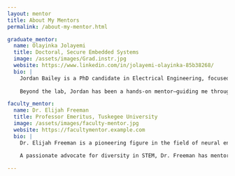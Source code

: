 ```yaml
---
layout: mentor
title: About My Mentors
permalink: /about-my-mentor.html

graduate_mentor:
  name: Olayinka Jolayemi
  title: Doctoral, Secure Embedded Systems
  image: /assets/images/Grad.instr.jpg
  website: https://www.linkedin.com/in/jolayemi-olayinka-85b38268/
  bio: |
    Jordan Bailey is a PhD candidate in Electrical Engineering, focused on energy-efficient neuromorphic computing. Her research explores how brain-inspired hardware can improve the performance and sustainability of edge AI systems and intelligent devices.
    
    Beyond the lab, Jordan has been a hands-on mentor—guiding me through research, publishing, and grad school preparation. Her support has been instrumental in helping me grow both technically and professionally, always encouraging thoughtful problem-solving and a deeper understanding of the field.

faculty_mentor:
  name: Dr. Elijah Freeman
  title: Professor Emeritus, Tuskegee University
  image: /assets/images/faculty-mentor.jpg
  website: https://facultymentor.example.com
  bio: |
    Dr. Elijah Freeman is a pioneering figure in the field of neural engineering and robotics. With over four decades of experience in academia and research, his work has focused on developing accessible brain-computer interface systems and exploring how robotics can enhance human capability.
    
    A passionate advocate for diversity in STEM, Dr. Freeman has mentored dozens of underrepresented students and continues to inspire the next generation of researchers and technologists through his leadership and legacy.

---
```


